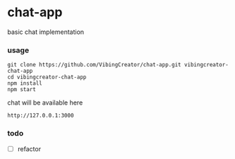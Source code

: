 # chat-app
basic chat implementation

### usage
```
git clone https://github.com/VibingCreator/chat-app.git vibingcreator-chat-app
cd vibingcreator-chat-app
npm install
npm start
```
chat will be available here
```
http://127.0.0.1:3000
```

### todo
- [ ] refactor
